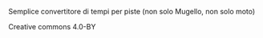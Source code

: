 Semplice convertitore di tempi per piste (non solo Mugello, non solo moto)

Creative commons 4.0-BY
